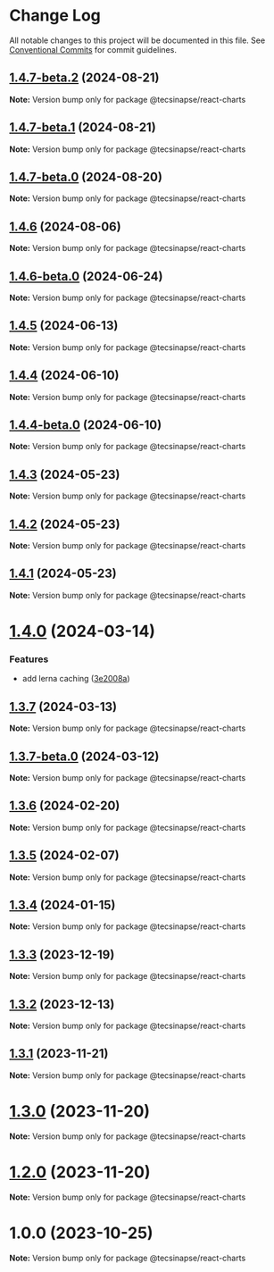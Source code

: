 # Change Log

All notable changes to this project will be documented in this file.
See [Conventional Commits](https://conventionalcommits.org) for commit guidelines.

## [1.4.7-beta.2](https://github.com/tecsinapse/design-system/compare/@tecsinapse/react-charts@1.4.7-beta.1...@tecsinapse/react-charts@1.4.7-beta.2) (2024-08-21)

**Note:** Version bump only for package @tecsinapse/react-charts

## [1.4.7-beta.1](https://github.com/tecsinapse/design-system/compare/@tecsinapse/react-charts@1.4.7-beta.0...@tecsinapse/react-charts@1.4.7-beta.1) (2024-08-21)

**Note:** Version bump only for package @tecsinapse/react-charts

## [1.4.7-beta.0](https://github.com/tecsinapse/design-system/compare/@tecsinapse/react-charts@1.4.6...@tecsinapse/react-charts@1.4.7-beta.0) (2024-08-20)

**Note:** Version bump only for package @tecsinapse/react-charts

## [1.4.6](https://github.com/tecsinapse/design-system/compare/@tecsinapse/react-charts@1.4.6-beta.0...@tecsinapse/react-charts@1.4.6) (2024-08-06)

**Note:** Version bump only for package @tecsinapse/react-charts

## [1.4.6-beta.0](https://github.com/tecsinapse/design-system/compare/@tecsinapse/react-charts@1.4.5...@tecsinapse/react-charts@1.4.6-beta.0) (2024-06-24)

**Note:** Version bump only for package @tecsinapse/react-charts

## [1.4.5](https://github.com/tecsinapse/design-system/compare/@tecsinapse/react-charts@1.4.4...@tecsinapse/react-charts@1.4.5) (2024-06-13)

**Note:** Version bump only for package @tecsinapse/react-charts

## [1.4.4](https://github.com/tecsinapse/design-system/compare/@tecsinapse/react-charts@1.4.4-beta.0...@tecsinapse/react-charts@1.4.4) (2024-06-10)

**Note:** Version bump only for package @tecsinapse/react-charts

## [1.4.4-beta.0](https://github.com/tecsinapse/design-system/compare/@tecsinapse/react-charts@1.4.1-beta.0...@tecsinapse/react-charts@1.4.4-beta.0) (2024-06-10)

**Note:** Version bump only for package @tecsinapse/react-charts

## [1.4.3](https://github.com/tecsinapse/design-system/compare/@tecsinapse/react-charts@1.4.2...@tecsinapse/react-charts@1.4.3) (2024-05-23)

**Note:** Version bump only for package @tecsinapse/react-charts

## [1.4.2](https://github.com/tecsinapse/design-system/compare/@tecsinapse/react-charts@1.4.1...@tecsinapse/react-charts@1.4.2) (2024-05-23)

**Note:** Version bump only for package @tecsinapse/react-charts

## [1.4.1](https://github.com/tecsinapse/design-system/compare/@tecsinapse/react-charts@1.4.0...@tecsinapse/react-charts@1.4.1) (2024-05-23)

**Note:** Version bump only for package @tecsinapse/react-charts

# [1.4.0](https://github.com/tecsinapse/design-system/compare/@tecsinapse/react-charts@1.3.7...@tecsinapse/react-charts@1.4.0) (2024-03-14)

### Features

- add lerna caching ([3e2008a](https://github.com/tecsinapse/design-system/commit/3e2008a403749d14dd1c1ec6e4136d25bddb44ce))

## [1.3.7](https://github.com/tecsinapse/design-system/compare/@tecsinapse/react-charts@1.3.7-beta.0...@tecsinapse/react-charts@1.3.7) (2024-03-13)

**Note:** Version bump only for package @tecsinapse/react-charts

## [1.3.7-beta.0](https://github.com/tecsinapse/design-system/compare/@tecsinapse/react-charts@1.3.6...@tecsinapse/react-charts@1.3.7-beta.0) (2024-03-12)

**Note:** Version bump only for package @tecsinapse/react-charts

## [1.3.6](https://github.com/tecsinapse/design-system/compare/@tecsinapse/react-charts@1.3.5...@tecsinapse/react-charts@1.3.6) (2024-02-20)

**Note:** Version bump only for package @tecsinapse/react-charts

## [1.3.5](https://github.com/tecsinapse/design-system/compare/@tecsinapse/react-charts@1.3.3...@tecsinapse/react-charts@1.3.5) (2024-02-07)

**Note:** Version bump only for package @tecsinapse/react-charts

## [1.3.4](https://github.com/tecsinapse/design-system/compare/@tecsinapse/react-charts@1.3.2...@tecsinapse/react-charts@1.3.4) (2024-01-15)

**Note:** Version bump only for package @tecsinapse/react-charts

## [1.3.3](https://github.com/tecsinapse/design-system/compare/@tecsinapse/react-charts@1.3.1...@tecsinapse/react-charts@1.3.3) (2023-12-19)

**Note:** Version bump only for package @tecsinapse/react-charts

## [1.3.2](https://github.com/tecsinapse/design-system/compare/@tecsinapse/react-charts@1.3.1...@tecsinapse/react-charts@1.3.2) (2023-12-13)

**Note:** Version bump only for package @tecsinapse/react-charts

## [1.3.1](https://github.com/tecsinapse/design-system/compare/@tecsinapse/react-charts@1.3.0...@tecsinapse/react-charts@1.3.1) (2023-11-21)

**Note:** Version bump only for package @tecsinapse/react-charts

# [1.3.0](https://github.com/tecsinapse/design-system/compare/@tecsinapse/react-charts@1.2.0...@tecsinapse/react-charts@1.3.0) (2023-11-20)

**Note:** Version bump only for package @tecsinapse/react-charts

# [1.2.0](https://github.com/tecsinapse/design-system/compare/@tecsinapse/react-charts@1.1.0...@tecsinapse/react-charts@1.2.0) (2023-11-20)

**Note:** Version bump only for package @tecsinapse/react-charts

# 1.0.0 (2023-10-25)

**Note:** Version bump only for package @tecsinapse/react-charts
